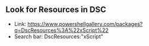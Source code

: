 ## Look for Resources in DSC

* Link: https://www.powershellgallery.com/packages?q=DscResources%3A%22xScript%22
* Search bar: DscResources:"xScript"